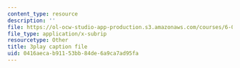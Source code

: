 ```yaml
---
content_type: resource
description: ''
file: https://ol-ocw-studio-app-production.s3.amazonaws.com/courses/6-042j-mathematics-for-computer-science-spring-2015/0416aecab91153bb84de6a9ca7ad95fa_XnV8GAuAqJM.vtt
file_type: application/x-subrip
resourcetype: Other
title: 3play caption file
uid: 0416aeca-b911-53bb-84de-6a9ca7ad95fa
---
```

